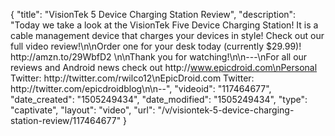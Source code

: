 {
    "title": "VisionTek 5 Device Charging Station Review",
    "description": "Today we take a look at the VisionTek Five Device Charging Station!  It is a cable management device that charges your devices in style!  Check out our full video review!\n\nOrder one for your desk today (currently $29.99)! http:\/\/amzn.to\/29WbfD2 \n\nThank you for watching!\n\n---\nFor all our reviews and Android news check out http:\/\/www.epicdroid.com\nPersonal Twitter: http:\/\/twitter.com\/rwilco12\nEpicDroid.com Twitter: http:\/\/twitter.com\/epicdroidblog\n\n--",
    "videoid": "117464677",
    "date_created": "1505249434",
    "date_modified": "1505249434",
    "type": "captivate",
    "layout": "video",
    "url": "\/v\/visiontek-5-device-charging-station-review\/117464677"
}